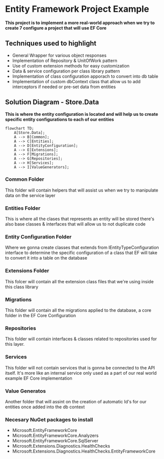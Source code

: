 # Entity Framework Project Example

**This project is to implement a more real-world approach when
we try to create 7 configure a project that will use EF Core**

## Techniques used to highlight
- General Wrapper for various object responses
- Implementation of  Repository & UnitOfWork pattern
- Use of custom extension methods for easy customization
- Data & service configuration per class library pattern
- Implementation of class configuration apporach to convert into db table
- Implementation of custom dbContext class that allow us to add interceptors if needed or pre-set data from entities

## Solution Diagram - Store.Data

**This is where the entity configuration is located and will
help us to create specific entity configurations to each of our entities**


```mermaid
flowchart TD;
    A[Store.Data];
    A --> B[Common];
    A --> C[Entities];
    A --> D[EntityConfiguration];
    A --> E[Extensions];
    A --> F[Migrations];
    A --> G[Repositories];
    A --> H[Services];
    A --> I[ValueGenerators];
```

### Common Folder
This folder will contain helpers that will assist us when we try to manipulate data on the service layer

### Entities Folder
This is  where all the clases that represents an entity will be stored
there's also base classes & interfaces that will allow us to not duplicate code

### Entity Configuration Folder
Where we gonna create classes that extends from IEntityTypeConfiguration interface to
determine the specific configuration of a class that EF will take to convert it into a table on the database

### Extensions Folder
This folcer will contain all the extension class files that we're using inside this class library

### Migrations
This folder will contain all the migrations applied to the database, a core folder in the EF Core Configuration

### Repositories
This folder will contain interfaces & classes related to repositories used for this layer.

### Services
This folder will not contain services that is gonna be connected to the API itself. It's more
like an internal service only used as a part of our  real world example EF Core implementation

### Value Generatos
Another folder that will assint on the creation of automatic Id's for our entities once added into
the db context


### Necesary NuGet packages to install
- Microsoft.EntityFrameworkCore
- Microsoft.EntityFrameworkCore.Analyzers
- Microsoft.EntityFrameworkCore.SqlServer
- Microsoft.Extensions.Diagnostics.HealthChecks
- Microsoft.Extensions.Diagnostics.HealthChecks.EntityFrameworkCore